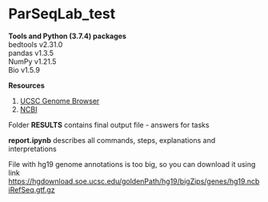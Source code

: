 # ParSeqLab_test

**Tools and Python (3.7.4) packages**    
bedtools v2.31.0    
pandas v1.3.5      
NumPy v1.21.5    
Bio v1.5.9     

**Resources**
1. [UCSC Genome Browser](http://genome.ucsc.edu/index.html)   
2. [NCBI](https://www.ncbi.nlm.nih.gov/)



Folder **RESULTS** contains final output file - answers for tasks  
     
**report.ipynb** describes all commands, steps, explanations and interpretations    

File with hg19 genome annotations is too big, so you can download it using link https://hgdownload.soe.ucsc.edu/goldenPath/hg19/bigZips/genes/hg19.ncbiRefSeq.gtf.gz 
